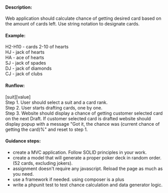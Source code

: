
#### Description:

Web application should calculate chance of getting desired card based on the amount of cards left. Use string notation to designate cards.

#### Example:

H2-H10 - cards 2-10 of hearts  
HJ - jack of hearts  
HA - ace of hearts  
SJ - jack of spades  
DJ - jack of diamonds  
CJ - jack of clubs

#### Runflow:

[suit][value]  
Step 1. User should select a suit and a card rank.  
Step 2. User starts drafting cards, one by one.  
Step 3. Website should display a chance of getting customer selected card on the next Draft. If customer selected card is drafted website should display popup with a message "Got it, the chance was (current chance of getting the card)%" and reset to step 1.

#### Guidance steps:

- create a MVC application. Follow SOLID principles in your work.  
- create a model that will generate a proper poker deck in random order. (52 cards, excluding jokers).  
- assignment doesn't require any javascript. Reload the page as much as you need.  
- use a framework if needed. using composer is a plus  
- write a phpunit test to test chance calculation and data generator logic.
